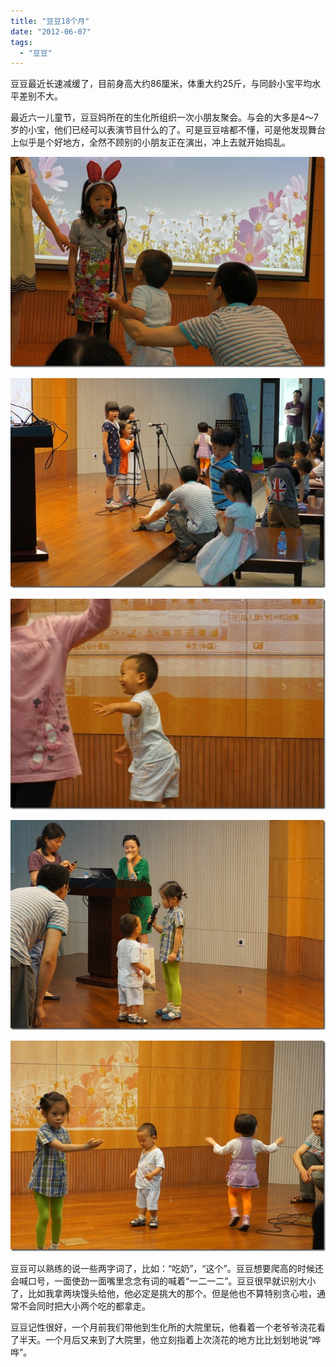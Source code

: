 ```yaml
---
title: "豆豆18个月"
date: "2012-06-07"
tags: 
  - "豆豆"
---
```


豆豆最近长速减缓了，目前身高大约86厘米，体重大约25斤，与同龄小宝平均水平差别不大。

最近六一儿童节，豆豆妈所在的生化所组织一次小朋友聚会。与会的大多是4～7岁的小宝，他们已经可以表演节目什么的了。可是豆豆啥都不懂，可是他发现舞台上似乎是个好地方，全然不顾别的小朋友正在演出，冲上去就开始捣乱。

[![DSC04118](images/dsc04118_thumb.jpg "DSC04118")](http://ruanqizhen.wordpress.com/wp-content/uploads/2012/06/dsc04118.jpg)

[![DSC04124](images/dsc04124_thumb.jpg "DSC04124")](http://ruanqizhen.wordpress.com/wp-content/uploads/2012/06/dsc04124.jpg)

[![DSC04128](images/dsc04128_thumb.jpg "DSC04128")](http://ruanqizhen.wordpress.com/wp-content/uploads/2012/06/dsc04128.jpg)

[![DSC04135](images/dsc04135_thumb.jpg "DSC04135")](http://ruanqizhen.wordpress.com/wp-content/uploads/2012/06/dsc04135.jpg)

[![DSC04139](images/dsc04139_thumb.jpg "DSC04139")](http://ruanqizhen.wordpress.com/wp-content/uploads/2012/06/dsc04139.jpg)

豆豆可以熟练的说一些两字词了，比如：“吃奶”，“这个”。豆豆想要爬高的时候还会喊口号，一面使劲一面嘴里念念有词的喊着“一二一二”。豆豆很早就识别大小了，比如我拿两块馒头给他，他必定是挑大的那个。但是他也不算特别贪心啦，通常不会同时把大小两个吃的都拿走。

豆豆记性很好，一个月前我们带他到生化所的大院里玩，他看着一个老爷爷浇花看了半天。一个月后又来到了大院里，他立刻指着上次浇花的地方比比划划地说“哗哗”。
